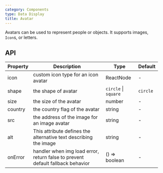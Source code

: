 ```yaml
---
category: Components
type: Data Display
title: Avatar
---
```


Avatars can be used to represent people or objects. It supports images, `Icon`s, or letters.

## API

| Property | Description | Type | Default |
| --- | --- | --- | --- |
| icon | custom icon type for an icon avatar | ReactNode | - |
| shape | the shape of avatar | `circle` \| `square` | `circle` |
| size | the size of the avatar | number | - |
| country | the country flag of the avatar | string | - |
| src | the address of the image for an image avatar | string | - |
| alt | This attribute defines the alternative text describing the image | string | - |
| onError | handler when img load error, return false to prevent default fallback behavior | () => boolean | - |
